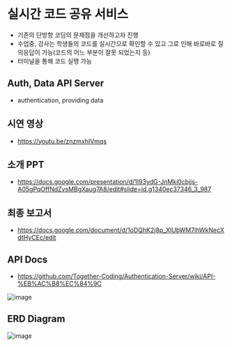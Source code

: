# 실시간 코드 공유 서비스
- 기존의 단방향 코딩의 문제점을 개선하고자 진행
- 수업중, 강사는 학생들의 코드를 실시간으로 확인할 수 있고
그로 인해 바로바로 질의응답이 가능(코드의 어느 부분이 잘못 되었는지 등)
- 터미널을 통해 코드 실행 가능

## Auth, Data API Server
- authentication, providing data

## 시연 영상
- https://youtu.be/znzmxhIVmqs

## 소개 PPT
- https://docs.google.com/presentation/d/1I93ydG-JnMki0cbjjs-A05gPqOffNdZvsMBgXaug7A8/edit#slide=id.g1340ec37346_3_987

## 최종 보고서
- https://docs.google.com/document/d/1oDQhK2j8p_XlUbWM7ihWkNecXdtHyCEc/edit

## API Docs
- https://github.com/Together-Coding/Authentication-Server/wiki/API-%EB%AC%B8%EC%84%9C

![image](https://user-images.githubusercontent.com/99577463/172833892-c1fae11f-8b61-4043-b439-dc7b77c525e2.png)

## ERD Diagram

![image](https://user-images.githubusercontent.com/99577463/174299807-173b7734-2146-471c-9228-a7050943852b.png)
